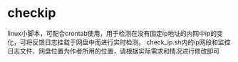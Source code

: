 # checkip
linux小脚本，可配合crontab使用，用于检测在没有固定ip地址的内网中ip的变化，可将反馈日志挂载于网盘中而进行实时检测。
check_ip.sh内的ip网段和监控日志文件、网盘位置为作者所用的位置，请根据实际需求和情况进行修改即可
